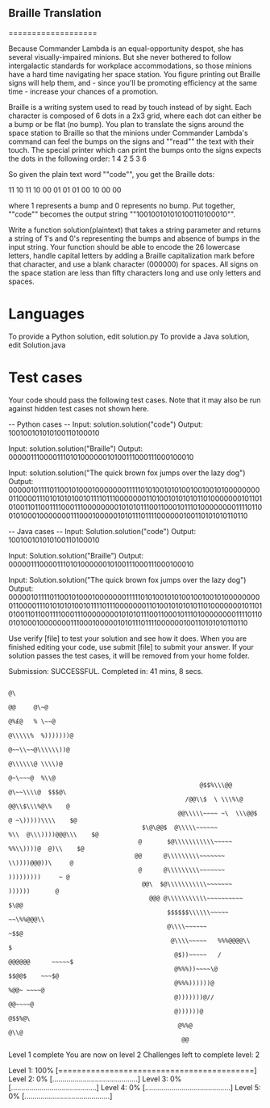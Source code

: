 ## Braille Translation
===================

Because Commander Lambda is an equal-opportunity despot, she has several visually-impaired minions. But she never bothered to follow intergalactic standards for workplace accommodations, so those minions have a hard time navigating her space station. You figure printing out Braille signs will help them, and - since you'll be promoting efficiency at the same time - increase your chances of a promotion. 

Braille is a writing system used to read by touch instead of by sight. Each character is composed of 6 dots in a 2x3 grid, where each dot can either be a bump or be flat (no bump). You plan to translate the signs around the space station to Braille so that the minions under Commander Lambda's command can feel the bumps on the signs and ""read"" the text with their touch. The special printer which can print the bumps onto the signs expects the dots in the following order:
1 4
2 5
3 6

So given the plain text word ""code"", you get the Braille dots:

11 10 11 10
00 01 01 01
00 10 00 00

where 1 represents a bump and 0 represents no bump.  Put together, ""code"" becomes the output string ""100100101010100110100010"".

Write a function solution(plaintext) that takes a string parameter and returns a string of 1's and 0's representing the bumps and absence of bumps in the input string. Your function should be able to encode the 26 lowercase letters, handle capital letters by adding a Braille capitalization mark before that character, and use a blank character (000000) for spaces. All signs on the space station are less than fifty characters long and use only letters and spaces.

Languages
=========

To provide a Python solution, edit solution.py
To provide a Java solution, edit Solution.java

Test cases
==========
Your code should pass the following test cases.
Note that it may also be run against hidden test cases not shown here.

-- Python cases --
Input:
solution.solution("code")
Output:
    100100101010100110100010

Input:
solution.solution("Braille")
Output:
    000001110000111010100000010100111000111000100010

Input:
solution.solution("The quick brown fox jumps over the lazy dog")
Output:
    000001011110110010100010000000111110101001010100100100101000000000110000111010101010010111101110000000110100101010101101000000010110101001101100111100011100000000101010111001100010111010000000011110110010100010000000111000100000101011101111000000100110101010110110

-- Java cases --
Input:
Solution.solution("code")
Output:
    100100101010100110100010

Input:
Solution.solution("Braille")
Output:
    000001110000111010100000010100111000111000100010

Input:
Solution.solution("The quick brown fox jumps over the lazy dog")
Output:
    000001011110110010100010000000111110101001010100100100101000000000110000111010101010010111101110000000110100101010101101000000010110101001101100111100011100000000101010111001100010111010000000011110110010100010000000111000100000101011101111000000100110101010110110

Use verify [file] to test your solution and see how it does. When you are finished editing your code, use submit [file] to submit your answer. If your solution passes the test cases, it will be removed from your home folder.


Submission: SUCCESSFUL. Completed in: 41 mins, 8 secs.




                                                                                        @\
                                                                               @@     @\~@
                                                                              @%£@   % \~~@
                                                                             @\\\\\%  %)))))))@
                                                                             @~~\\~~@\\\\\\))@
                                                                              @\\\\\\@ \\\\)@
                                                                             @~\~~~@  %\\@
                                                         @$$%\\\@@           @\~~\\\\@  $$$@\
                                                     /@@\\$  \ \\\%\@        @@\\$\\\%@\%    @
                                                   @@\\\\\~~~~ ~\  \\\@@$    @ ~\)))))\\\\    $@
                                         $\@\@@$  @\\\\\~~~~~~           %\\  @\\\))))@@@\\\    $@
                                        @       $@\\\\\\\\\\\~~~~~            %%\\))))@  @)\\    $@
                                       @@      @\\\\\\\\\~~~~~~~                \\))))@@@))\     @
                                        @      @\\\\\\\\\~~~~~~~                 )))))))))     ~ @
                                         @@\  $@\\\\\\\\\\\~~~~~~~                  ))))))       @
                                           @@@ @\\\\\\\\\\\~~~~~~~~~~                     $\@@
                                                $$$$$$\\\\\\~~~~~                ~~\%%@@@\\
                                                @\\\\~~~~~~                       ~$$@
                                                 @\\\\~~~~~   %%%@@@@\\               $
                                                  @$))~~~~~   /      @@@@@@      ~~~~~$
                                                  @%%%))~~~~\@            $$@@$    ~~~$@
                                                  @%%%))))))@                   %@@~ ~~~~@
                                                  @)))))))@//                       @@~~~~@
                                                  @))))))@                           @$$%@\
                                                   @%%@                             @\\@
                                                    @@
Level 1 complete
You are now on level 2
Challenges left to complete level: 2

Level 1: 100% [==========================================]
Level 2:   0% [..........................................]
Level 3:   0% [..........................................]
Level 4:   0% [..........................................]
Level 5:   0% [..........................................]
